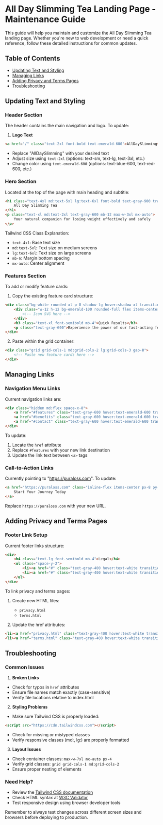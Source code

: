 # All Day Slimming Tea Landing Page - Maintenance Guide

This guide will help you maintain and customize the All Day Slimming Tea landing page. Whether you're new to web development or need a quick reference, follow these detailed instructions for common updates.

## Table of Contents
- [Updating Text and Styling](#updating-text-and-styling)
- [Managing Links](#managing-links)
- [Adding Privacy and Terms Pages](#adding-privacy-and-terms-pages)
- [Troubleshooting](#troubleshooting)

## Updating Text and Styling

### Header Section
The header contains the main navigation and logo. To update:

1. **Logo Text**
```html
<a href="/" class="text-2xl font-bold text-emerald-600">AllDaySlimming</a>
```
- Replace "AllDaySlimming" with your desired text
- Adjust size using `text-2xl` (options: text-sm, text-lg, text-3xl, etc.)
- Change color using `text-emerald-600` (options: text-blue-600, text-red-600, etc.)

### Hero Section
Located at the top of the page with main heading and subtitle:

```html
<h1 class="text-4xl md:text-5xl lg:text-6xl font-bold text-gray-900 tracking-tight mb-6">
    All Day Slimming Tea
</h1>
<p class="text-xl md:text-2xl text-gray-600 mb-12 max-w-3xl mx-auto">
    Your natural companion for losing weight effectively and safely
</p>
```

Tailwind CSS Class Explanation:
- `text-4xl`: Base text size
- `md:text-5xl`: Text size on medium screens
- `lg:text-6xl`: Text size on large screens
- `mb-6`: Margin bottom spacing
- `mx-auto`: Center alignment

### Features Section
To add or modify feature cards:

1. Copy the existing feature card structure:
```html
<div class="bg-white rounded-xl p-8 shadow-lg hover:shadow-xl transition-all duration-300 transform hover:scale-105">
    <div class="w-12 h-12 bg-emerald-100 rounded-full flex items-center justify-center mb-6">
        <!-- Icon SVG here -->
    </div>
    <h3 class="text-xl font-semibold mb-4">Quick Results</h3>
    <p class="text-gray-600">Experience the power of our fast-acting formula...</p>
</div>
```

2. Paste within the grid container:
```html
<div class="grid grid-cols-1 md:grid-cols-2 lg:grid-cols-3 gap-8">
    <!-- Paste new feature cards here -->
</div>
```

## Managing Links

### Navigation Menu Links
Current navigation links are:

```html
<div class="hidden md:flex space-x-8">
    <a href="#features" class="text-gray-600 hover:text-emerald-600 transition-colors duration-300">Features</a>
    <a href="#benefits" class="text-gray-600 hover:text-emerald-600 transition-colors duration-300">Benefits</a>
    <a href="#contact" class="text-gray-600 hover:text-emerald-600 transition-colors duration-300">Contact</a>
</div>
```

To update:
1. Locate the `href` attribute
2. Replace `#features` with your new link destination
3. Update the link text between `<a>` tags

### Call-to-Action Links
Currently pointing to "https://puraloss.com". To update:

```html
<a href="https://puraloss.com" class="inline-flex items-center px-8 py-4 border border-transparent text-lg font-medium rounded-full text-white bg-emerald-600 hover:bg-emerald-700">
    Start Your Journey Today
</a>
```

Replace `https://puraloss.com` with your new URL.

## Adding Privacy and Terms Pages

### Footer Link Setup
Current footer links structure:

```html
<div>
    <h4 class="text-lg font-semibold mb-4">Legal</h4>
    <ul class="space-y-2">
        <li><a href="#" class="text-gray-400 hover:text-white transition-colors duration-300">Privacy Policy</a></li>
        <li><a href="#" class="text-gray-400 hover:text-white transition-colors duration-300">Terms of Service</a></li>
    </ul>
</div>
```

To link privacy and terms pages:

1. Create new HTML files:
   - `privacy.html`
   - `terms.html`

2. Update the href attributes:
```html
<li><a href="privacy.html" class="text-gray-400 hover:text-white transition-colors duration-300">Privacy Policy</a></li>
<li><a href="terms.html" class="text-gray-400 hover:text-white transition-colors duration-300">Terms of Service</a></li>
```

## Troubleshooting

### Common Issues

1. **Broken Links**
- Check for typos in `href` attributes
- Ensure file names match exactly (case-sensitive)
- Verify file locations relative to index.html

2. **Styling Problems**
- Make sure Tailwind CSS is properly loaded:
```html
<script src="https://cdn.tailwindcss.com"></script>
```
- Check for missing or mistyped classes
- Verify responsive classes (md:, lg:) are properly formatted

3. **Layout Issues**
- Check container classes: `max-w-7xl mx-auto px-4`
- Verify grid classes: `grid grid-cols-1 md:grid-cols-2`
- Ensure proper nesting of elements

### Need Help?
- Review the [Tailwind CSS documentation](https://tailwindcss.com/docs)
- Check HTML syntax at [W3C Validator](https://validator.w3.org/)
- Test responsive design using browser developer tools

Remember to always test changes across different screen sizes and browsers before deploying to production.